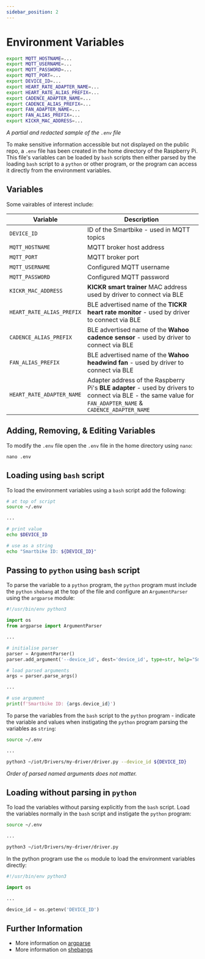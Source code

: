 ```yaml
---
sidebar_position: 2
---
```


# Environment Variables

```bash
export MQTT_HOSTNAME=...
export MQTT_USERNAME=...
export MQTT_PASSWORD=...
export MQTT_PORT=...
export DEVICE_ID=...
export HEART_RATE_ADAPTER_NAME=...
export HEART_RATE_ALIAS_PREFIX=...
export CADENCE_ADAPTER_NAME=...
export CADENCE_ALIAS_PREFIX=...
export FAN_ADAPTER_NAME=...
export FAN_ALIAS_PREFIX=...
export KICKR_MAC_ADDRESS=...
```

*A partial and redacted sample of the `.env` file*

To make sensitive information accessible but not displayed on the public repo, a `.env` file has been created in the home directory of the Raspberry Pi. This file's variables can be loaded by `bash` scripts then either parsed by the loading `bash` script to a `python` or other program, or the program can access it directly from the environment variables.

## Variables

Some vairables of interest include:

| Variable | Description |
| ---- | ---- |
| `DEVICE_ID` | ID of the Smartbike - used in MQTT topics |
| `MQTT_HOSTNAME` | MQTT broker host address |
| `MQTT_PORT` | MQTT broker port |
| `MQTT_USERNAME` | Configured MQTT username |
| `MQTT_PASSWORD` | Configured MQTT password |
| `KICKR_MAC_ADDRESS` | **KICKR smart trainer** MAC address used by driver to connect via BLE |
| `HEART_RATE_ALIAS_PREFIX` | BLE advertised name of the **TICKR heart rate monitor** - used by driver to connect via BLE |
| `CADENCE_ALIAS_PREFIX` | BLE advertised name of the **Wahoo cadence sensor** - used by driver to connect via BLE |
| `FAN_ALIAS_PREFIX` | BLE advertised name of the **Wahoo headwind fan** - used by driver to connect via BLE |
| `HEART_RATE_ADAPTER_NAME` | Adapter address of the Raspberry Pi's **BLE adapter** - used by drivers to connect via BLE - the same value for `FAN_ADAPTER_NAME` & `CADENCE_ADAPTER_NAME` |

## Adding, Removing, & Editing Variables

To modify the `.env` file open the `.env` file in the home directory using `nano`:

```
nano .env
```

## Loading using `bash` script

To load the environment variables using a `bash` script add the following:

```bash
# at top of script
source ~/.env

...

# print value
echo $DEVICE_ID

# use as a string
echo "Smartbike ID: ${DEVICE_ID}"
```

## Passing to `python` using `bash` script

To parse the variable to a `python` program, the `python` program must include the `python` `shebang` at the top of the file and configure an `ArgumentParser` using the `argparse` module:

```python
#!/usr/bin/env python3

import os
from argparse import ArgumentParser

...

# initialise parser
parser = ArgumentParser()
parser.add_argument('--device_id', dest='device_id', type=str, help="Smartbike unique id", default=os.getenv('DEVICE_ID'))

# load parsed arguments
args = parser.parse_args()

...

# use argument
print(f'Smartbike ID: {args.device_id}')
```

To parse the variables from the `bash` script to the `python` program - indicate the variable and values when instigating the `python` program parsing the variables as `string`:

```bash
source ~/.env

...

python3 ~/iot/Drivers/my-driver/driver.py --device_id ${DEVICE_ID}
```

*Order of parsed named arguments does not matter.*

## Loading without parsing in `python`

To load the variables without parsing explicitly from the `bash` script. Load the variables normally in the `bash` script and instigate the `python` program:

```bash
source ~/.env

...

python3 ~/iot/Drivers/my-driver/driver.py
```

In the python program use the `os` module to load the environment variables directly:

```python
#!/usr/bin/env python3

import os

...

device_id = os.getenv('DEVICE_ID')
```

## Further Information

- More information on [argparse](https://docs.python.org/3/library/argparse.html)
- More information on [shebangs](https://en.wikipedia.org/wiki/Shebang_(Unix))